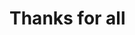 <!-- classes: end -->

<!-- note
Thank you for your kind attention.
-->

# Thanks for all

<br />

<div class="sns-list sns-list-end">
  <a href="https://twitter.com/azawakh_d" target="_blank">
    <i class="fab fa-twitter"></i>
  </a>
  <a href="https://github.com/azawakh" target="_blank">
    <i class="fab fa-github"></i>
  </a>
  <a href="https://www.linkedin.com/in/azawakh" target="_blank">
    <i class="fab fa-linkedin"></i>
  </a>
</div>
